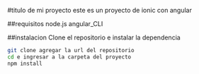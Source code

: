 
#titulo de mi proyecto
este es un proyecto de ionic con angular

##requisitos
node.js
angular_CLI

##instalacion
Clone el repositorio e instalar la dependencia
````bash
git clone agregar la url del repositorio
cd e ingresar a la carpeta del proyecto
npm install



